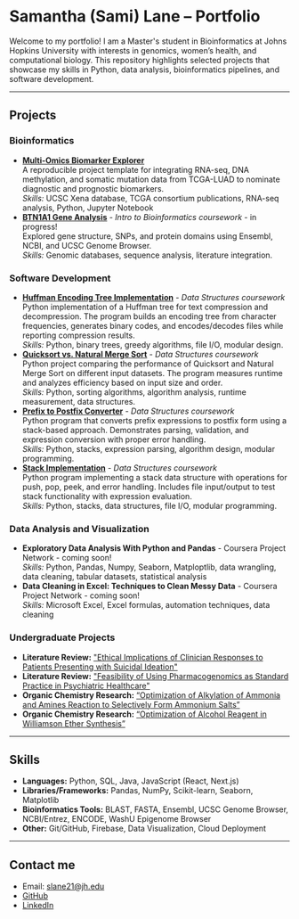 # Samantha (Sami) Lane – Portfolio

Welcome to my portfolio! I am a Master's student in Bioinformatics at Johns Hopkins University with interests in genomics, women’s health, and computational biology. This repository highlights selected projects that showcase my skills in Python, data analysis, bioinformatics pipelines, and software development.  

---

## Projects

### Bioinformatics
- [**Multi-Omics Biomarker Explorer**](https://github.com/splane00/multiomics_explorer)  
  A reproducible project template for integrating RNA-seq, DNA methylation, and somatic mutation data from TCGA-LUAD to nominate diagnostic and prognostic biomarkers.  
  *Skills:* UCSC Xena database, TCGA consortium publications, RNA-seq analysis, Python, Jupyter Notebook  
- [**BTN1A1 Gene Analysis**](https://github.com/splane00/bioinfo_projects/blob/main/BTN1A1-analysis.md) - *Intro to Bioinformatics coursework* - in progress!  
  Explored gene structure, SNPs, and protein domains using Ensembl, NCBI, and UCSC Genome Browser.  
  *Skills:* Genomic databases, sequence analysis, literature integration.

### Software Development  
- [**Huffman Encoding Tree Implementation**](https://github.com/splane00/data-struc-3) - *Data Structures coursework*  
  Python implementation of a Huffman tree for text compression and decompression. The program builds an encoding tree from character frequencies, generates binary codes, and encodes/decodes files while reporting compression results.  
  *Skills:* Python, binary trees, greedy algorithms, file I/O, modular design.
- [**Quicksort vs. Natural Merge Sort**](https://github.com/splane00/data-struc-4) - *Data Structures coursework*  
  Python project comparing the performance of Quicksort and Natural Merge Sort on different input datasets. The program measures runtime and analyzes efficiency based on input size and order.  
  *Skills:* Python, sorting algorithms, algorithm analysis, runtime measurement, data structures.
- [**Prefix to Postfix Converter**](https://github.com/splane00/data-struc-1) - *Data Structures coursework*  
  Python program that converts prefix expressions to postfix form using a stack-based approach. Demonstrates parsing, validation, and expression conversion with proper error handling.  
  *Skills:* Python, stacks, expression parsing, algorithm design, modular programming.  
- [**Stack Implementation**](https://github.com/splane00/data-struc-2) - *Data Structures coursework*  
  Python program implementing a stack data structure with operations for push, pop, peek, and error handling. Includes file input/output to test stack functionality with expression evaluation.  
*Skills:* Python, stacks, data structures, file I/O, modular programming.  

### Data Analysis and Visualization  
- **Exploratory Data Analysis With Python and Pandas** - Coursera Project Network - coming soon!  
  *Skills:* Python, Pandas, Numpy, Seaborn, Matploptlib, data wrangling, data cleaning, tabular datasets, statistical analysis
- **Data Cleaning in Excel: Techniques to Clean Messy Data** - Coursera Project Network - coming soon!  
  *Skills:* Microsoft Excel, Excel formulas, automation techniques, data cleaning  

### Undergraduate Projects
- **Literature Review:** ["Ethical Implications of Clinician Responses to Patients Presenting with Suicidal Ideation"](https://github.com/splane00/undergrad/blob/main/BHUM%20Lit%20Review.pdf)
- **Literature Review:** ["Feasibility of Using Pharmacogenomics as Standard Practice in Psychiatric Healthcare"](https://github.com/splane00/undergrad/blob/main/Feasibility_of_Using_Pharmacogenomics_in_Psychiatric_Healthcare_APA.pdf)
- **Organic Chemistry Research:** [“Optimization of Alkylation of Ammonia and Amines Reaction to Selectively Form Ammonium Salts”](https://github.com/splane00/undergrad/blob/main/Optimization%20of%20Alkylation%20OCII.pdf)
- **Organic Chemistry Research:** [“Optimization of Alcohol Reagent in Williamson Ether Synthesis”](https://github.com/splane00/undergrad/blob/main/Williamson%20Ether%20Synthesis%20OCII.pdf)

---

## Skills
- **Languages:** Python, SQL, Java, JavaScript (React, Next.js)  
- **Libraries/Frameworks:** Pandas, NumPy, Scikit-learn, Seaborn, Matplotlib  
- **Bioinformatics Tools:** BLAST, FASTA, Ensembl, UCSC Genome Browser, NCBI/Entrez, ENCODE, WashU Epigenome Browser  
- **Other:** Git/GitHub, Firebase, Data Visualization, Cloud Deployment

---

## Contact me
- Email: slane21@jh.edu  
- [GitHub](https://github.com/splane00)   
- [LinkedIn](https://www.linkedin.com/in/samantha-lane-917771155/)  
